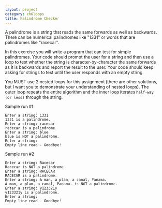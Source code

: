 ```yaml
---
layout: project
category: ch6loops
title: Palindrome Checker
---
```

A palindrome is a string that reads the same forwards as well as backwards. There can be numerical palindromes like "1331" or words that are palindromes like "racecar".

In this exercise you will write a program that can test for simple palindromes. Your code should prompt the user for a string and then use a loop to test whether the string is character­-by-­character the same forwards as it is backwards and report the result to the user. Your code should keep asking for strings to test until the user responds with an empty string.

You MUST use 2 nested loops for this assignment (there are other solutions, but I want you to demonstrate your understanding of nested loops). The outer loop repeats the entire algorithm and the inner loop iterates ```half-way (or less)``` through the string.

Sample run #1
```
Enter a string: 1331
1331 is a palindrome.
Enter a string: racecar
racecar is a palindrome.
Enter a string: blue
blue is NOT a palindrome.
Enter a string:
Empty line read - Goodbye!
```
Sample run #2
```
Enter a string: Racecar
Racecar is NOT a palindrome
Enter a string: RACECAR
RACECAR is a palindrome.
Enter a string: A man, a plan, a canal, Panama.
A man, a plan, a canal, Panama. is NOT a palindrome.
Enter a string: y123321y
y123321y is a palindrome.
Enter a string:
Empty line read - Goodbye!
```
